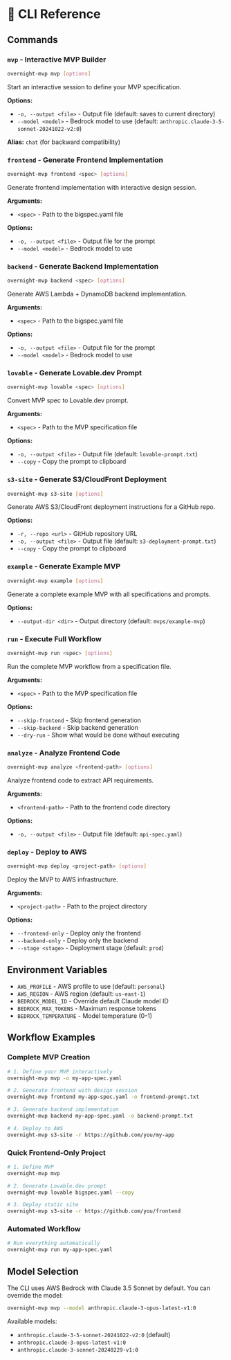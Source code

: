 # 🔧 CLI Reference

## Commands

### `mvp` - Interactive MVP Builder
```bash
overnight-mvp mvp [options]
```
Start an interactive session to define your MVP specification.

**Options:**
- `-o, --output <file>` - Output file (default: saves to current directory)
- `--model <model>` - Bedrock model to use (default: `anthropic.claude-3-5-sonnet-20241022-v2:0`)

**Alias:** `chat` (for backward compatibility)

### `frontend` - Generate Frontend Implementation
```bash
overnight-mvp frontend <spec> [options]
```
Generate frontend implementation with interactive design session.

**Arguments:**
- `<spec>` - Path to the bigspec.yaml file

**Options:**
- `-o, --output <file>` - Output file for the prompt
- `--model <model>` - Bedrock model to use

### `backend` - Generate Backend Implementation
```bash
overnight-mvp backend <spec> [options]
```
Generate AWS Lambda + DynamoDB backend implementation.

**Arguments:**
- `<spec>` - Path to the bigspec.yaml file

**Options:**
- `-o, --output <file>` - Output file for the prompt
- `--model <model>` - Bedrock model to use

### `lovable` - Generate Lovable.dev Prompt
```bash
overnight-mvp lovable <spec> [options]
```
Convert MVP spec to Lovable.dev prompt.

**Arguments:**
- `<spec>` - Path to the MVP specification file

**Options:**
- `-o, --output <file>` - Output file (default: `lovable-prompt.txt`)
- `--copy` - Copy the prompt to clipboard

### `s3-site` - Generate S3/CloudFront Deployment
```bash
overnight-mvp s3-site [options]
```
Generate AWS S3/CloudFront deployment instructions for a GitHub repo.

**Options:**
- `-r, --repo <url>` - GitHub repository URL
- `-o, --output <file>` - Output file (default: `s3-deployment-prompt.txt`)
- `--copy` - Copy the prompt to clipboard

### `example` - Generate Example MVP
```bash
overnight-mvp example [options]
```
Generate a complete example MVP with all specifications and prompts.

**Options:**
- `--output-dir <dir>` - Output directory (default: `mvps/example-mvp`)

### `run` - Execute Full Workflow
```bash
overnight-mvp run <spec> [options]
```
Run the complete MVP workflow from a specification file.

**Arguments:**
- `<spec>` - Path to the MVP specification file

**Options:**
- `--skip-frontend` - Skip frontend generation
- `--skip-backend` - Skip backend generation
- `--dry-run` - Show what would be done without executing

### `analyze` - Analyze Frontend Code
```bash
overnight-mvp analyze <frontend-path> [options]
```
Analyze frontend code to extract API requirements.

**Arguments:**
- `<frontend-path>` - Path to the frontend code directory

**Options:**
- `-o, --output <file>` - Output file (default: `api-spec.yaml`)

### `deploy` - Deploy to AWS
```bash
overnight-mvp deploy <project-path> [options]
```
Deploy the MVP to AWS infrastructure.

**Arguments:**
- `<project-path>` - Path to the project directory

**Options:**
- `--frontend-only` - Deploy only the frontend
- `--backend-only` - Deploy only the backend
- `--stage <stage>` - Deployment stage (default: `prod`)

## Environment Variables

- `AWS_PROFILE` - AWS profile to use (default: `personal`)
- `AWS_REGION` - AWS region (default: `us-east-1`)
- `BEDROCK_MODEL_ID` - Override default Claude model ID
- `BEDROCK_MAX_TOKENS` - Maximum response tokens
- `BEDROCK_TEMPERATURE` - Model temperature (0-1)

## Workflow Examples

### Complete MVP Creation
```bash
# 1. Define your MVP interactively
overnight-mvp mvp -o my-app-spec.yaml

# 2. Generate frontend with design session
overnight-mvp frontend my-app-spec.yaml -o frontend-prompt.txt

# 3. Generate backend implementation
overnight-mvp backend my-app-spec.yaml -o backend-prompt.txt

# 4. Deploy to AWS
overnight-mvp s3-site -r https://github.com/you/my-app
```

### Quick Frontend-Only Project
```bash
# 1. Define MVP
overnight-mvp mvp

# 2. Generate Lovable.dev prompt
overnight-mvp lovable bigspec.yaml --copy

# 3. Deploy static site
overnight-mvp s3-site -r https://github.com/you/frontend
```

### Automated Workflow
```bash
# Run everything automatically
overnight-mvp run my-app-spec.yaml
```

## Model Selection

The CLI uses AWS Bedrock with Claude 3.5 Sonnet by default. You can override the model:

```bash
overnight-mvp mvp --model anthropic.claude-3-opus-latest-v1:0
```

Available models:
- `anthropic.claude-3-5-sonnet-20241022-v2:0` (default)
- `anthropic.claude-3-opus-latest-v1:0`
- `anthropic.claude-3-sonnet-20240229-v1:0`